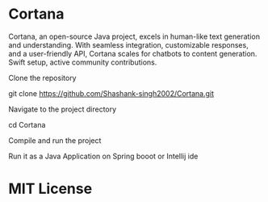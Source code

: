 # Cortana
Cortana, an open-source Java project, excels in human-like text generation and understanding. With seamless integration, customizable responses, and a user-friendly API, Cortana scales for chatbots to content generation. Swift setup, active community contributions.

Clone the repository

git clone https://github.com/Shashank-singh2002/Cortana.git

Navigate to the project directory

cd Cortana

Compile and run the project

Run it as a Java Application on Spring booot or Intellij ide

# MIT License
